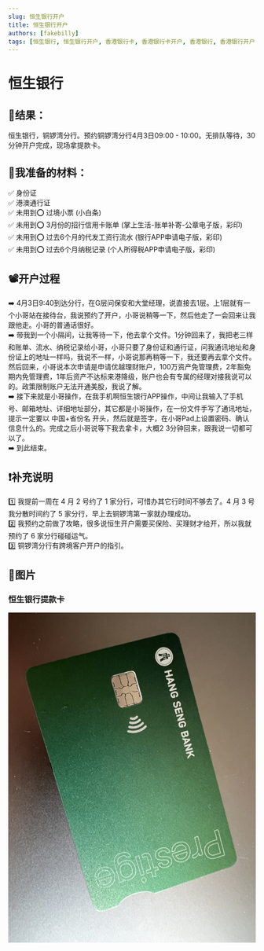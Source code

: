 ```yaml
---
slug: 恒生银行开户
title: 恒生银行开户
authors: [fakebilly]
tags: [恒生银行, 恒生银行开户, 香港银行卡, 香港银行卡开户, 香港银行, 香港银行开户]
---
```


# 恒生银行

## 🎉结果：
恒生银行，铜锣湾分行。预约铜锣湾分行4月3日09:00 - 10:00。无排队等待，30分钟开户完成，现场拿提款卡。

## 📜我准备的材料：
✅ 身份证  
✅ 港澳通行证  
✅ 未用到⭕️ 过境小票 (小白条)  
✅ 未用到⭕️ 3月份的招行信用卡账单 (掌上生活-账单补寄-公章电子版，彩印)  
✅ 未用到⭕️ 过去6个月的代发工资行流水 (银行APP申请电子版，彩印)  
✅ 未用到⭕️ 过去6个月纳税记录 (个人所得税APP申请电子版，彩印)  

## 📽️开户过程
➡️ 4月3日9:40到达分行，在G层问保安和大堂经理，说直接去1层。上1层就有一个小哥站在接待台，我说预约了开户，小哥说稍等一下，然后他走了一会回来让我跟他走。小哥的普通话很好。  
➡️ 带我到一个小隔间，让我等待一下，他去拿个文件。1分钟回来了，我把老三样和账单、流水、纳税记录给小哥，小哥只要了身份证和通行证，问我通讯地址和身份证上的地址一样吗，我说不一样，小哥说那再稍等一下，我还要再去拿个文件。然后回来，小哥说本次申请是申请优越理财账户，100万资产免管理费，2年豁免期内免管理费，1年后资产不达标来港降级，账户也会有专属的经理对接我说可以的。政策限制账户无法开通美股，我说了解。  
➡️ 接下来就是小哥操作，在我手机啊恒生银行APP操作，中间让我输入了手机号、邮箱地址、详细地址部分，其它都是小哥操作，在一份文件手写了通讯地址，提示一定要以 中国+省份名 开头，然后就是签字，在小哥Pad上设置密码、确认信息什么的。完成之后小哥说等下我去拿卡，大概2 3分钟回来，跟我说一切都可以了。  
➡️ 到此结束。

## ❗️补充说明
1️⃣ 我提前一周在 4 月 2 号约了 1 家分行，可惜办其它行时间不够去了。4 月 3 号我分散时间约了 5 家分行，早上去铜锣湾第一家就办理成功。  
2️⃣ 我预约之前做了攻略，很多说恒生开户需要买保险、买理财才给开，所以我就预约了 6 家分行碰碰运气。  
3️⃣ 铜锣湾分行有跨境客户开户的指引。

## 📸图片
### 恒生银行提款卡
![avatar](./hang-seng-bankcard.jpeg)
